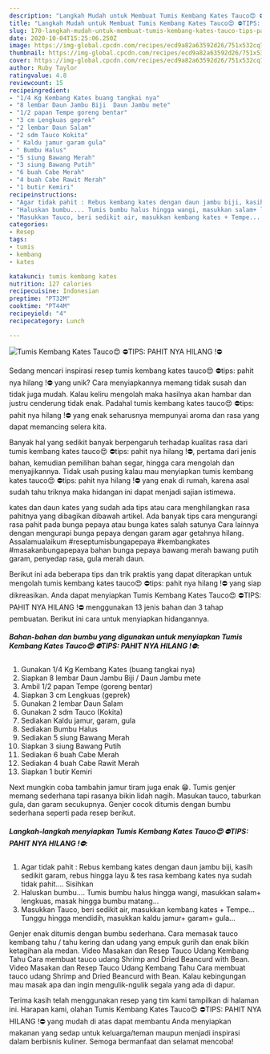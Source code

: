 ```yaml
---
description: "Langkah Mudah untuk Membuat Tumis Kembang Kates Tauco😍 ⛔TIPS: PAHIT NYA HILANG !⛔ Anti Gagal"
title: "Langkah Mudah untuk Membuat Tumis Kembang Kates Tauco😍 ⛔TIPS: PAHIT NYA HILANG !⛔ Anti Gagal"
slug: 170-langkah-mudah-untuk-membuat-tumis-kembang-kates-tauco-tips-pahit-nya-hilang-anti-gagal
date: 2020-10-04T15:25:06.250Z
image: https://img-global.cpcdn.com/recipes/ecd9a82a63592d26/751x532cq70/tumis-kembang-kates-tauco😍-⛔tips-pahit-nya-hilang-⛔-foto-resep-utama.jpg
thumbnail: https://img-global.cpcdn.com/recipes/ecd9a82a63592d26/751x532cq70/tumis-kembang-kates-tauco😍-⛔tips-pahit-nya-hilang-⛔-foto-resep-utama.jpg
cover: https://img-global.cpcdn.com/recipes/ecd9a82a63592d26/751x532cq70/tumis-kembang-kates-tauco😍-⛔tips-pahit-nya-hilang-⛔-foto-resep-utama.jpg
author: Ruby Taylor
ratingvalue: 4.8
reviewcount: 15
recipeingredient:
- "1/4 Kg Kembang Kates buang tangkai nya"
- "8 lembar Daun Jambu Biji  Daun Jambu mete"
- "1/2 papan Tempe goreng bentar"
- "3 cm Lengkuas geprek"
- "2 lembar Daun Salam"
- "2 sdm Tauco Kokita"
- " Kaldu jamur garam gula"
- " Bumbu Halus"
- "5 siung Bawang Merah"
- "3 siung Bawang Putih"
- "6 buah Cabe Merah"
- "4 buah Cabe Rawit Merah"
- "1 butir Kemiri"
recipeinstructions:
- "Agar tidak pahit : Rebus kembang kates dengan daun jambu biji, kasih sedikit garam, rebus hingga layu &amp; tes rasa kembang kates nya sudah tidak pahit.... Sisihkan"
- "Haluskan bumbu.... Tumis bumbu halus hingga wangi, masukkan salam+ lengkuas, masak hingga bumbu matang..."
- "Masukkan Tauco, beri sedikit air, masukkan kembang kates + Tempe... Tunggu hingga mendidih, masukkan kaldu jamur+ garam+ gula..."
categories:
- Resep
tags:
- tumis
- kembang
- kates

katakunci: tumis kembang kates 
nutrition: 127 calories
recipecuisine: Indonesian
preptime: "PT32M"
cooktime: "PT44M"
recipeyield: "4"
recipecategory: Lunch

---
```



![Tumis Kembang Kates Tauco😍 ⛔TIPS: PAHIT NYA HILANG !⛔](https://img-global.cpcdn.com/recipes/ecd9a82a63592d26/751x532cq70/tumis-kembang-kates-tauco😍-⛔tips-pahit-nya-hilang-⛔-foto-resep-utama.jpg)

Sedang mencari inspirasi resep tumis kembang kates tauco😍 ⛔tips: pahit nya hilang !⛔ yang unik? Cara menyiapkannya memang tidak susah dan tidak juga mudah. Kalau keliru mengolah maka hasilnya akan hambar dan justru cenderung tidak enak. Padahal tumis kembang kates tauco😍 ⛔tips: pahit nya hilang !⛔ yang enak seharusnya mempunyai aroma dan rasa yang dapat memancing selera kita.

Banyak hal yang sedikit banyak berpengaruh terhadap kualitas rasa dari tumis kembang kates tauco😍 ⛔tips: pahit nya hilang !⛔, pertama dari jenis bahan, kemudian pemilihan bahan segar, hingga cara mengolah dan menyajikannya. Tidak usah pusing kalau mau menyiapkan tumis kembang kates tauco😍 ⛔tips: pahit nya hilang !⛔ yang enak di rumah, karena asal sudah tahu triknya maka hidangan ini dapat menjadi sajian istimewa.

kates dan daun kates yang sudah ada tips atau cara menghilangkan rasa pahitnya yang dibagikan dibawah artikel. Ada banyak tips cara mengurangi rasa pahit pada bunga pepaya atau bunga kates salah satunya Cara lainnya dengan mengurapi bunga pepaya dengan garam agar getahnya hilang. Assalamualaikum #reseptumisbungapepaya #kembangkates #masakanbungapepaya bahan bunga pepaya bawang merah bawang putih garam, penyedap rasa, gula merah daun.


Berikut ini ada beberapa tips dan trik praktis yang dapat diterapkan untuk mengolah tumis kembang kates tauco😍 ⛔tips: pahit nya hilang !⛔ yang siap dikreasikan. Anda dapat menyiapkan Tumis Kembang Kates Tauco😍 ⛔TIPS: PAHIT NYA HILANG !⛔ menggunakan 13 jenis bahan dan 3 tahap pembuatan. Berikut ini cara untuk menyiapkan hidangannya.

<!--inarticleads1-->

##### Bahan-bahan dan bumbu yang digunakan untuk menyiapkan Tumis Kembang Kates Tauco😍 ⛔TIPS: PAHIT NYA HILANG !⛔:

1. Gunakan 1/4 Kg Kembang Kates (buang tangkai nya)
1. Siapkan 8 lembar Daun Jambu Biji / Daun Jambu mete
1. Ambil 1/2 papan Tempe (goreng bentar)
1. Siapkan 3 cm Lengkuas (geprek)
1. Gunakan 2 lembar Daun Salam
1. Gunakan 2 sdm Tauco (Kokita)
1. Sediakan  Kaldu jamur, garam, gula
1. Sediakan  Bumbu Halus
1. Sediakan 5 siung Bawang Merah
1. Siapkan 3 siung Bawang Putih
1. Sediakan 6 buah Cabe Merah
1. Sediakan 4 buah Cabe Rawit Merah
1. Siapkan 1 butir Kemiri


Next mungkin coba tambahin jamur tiram juga enak 😁. Tumis genjer memang sederhana tapi rasanya bikin lidah nagih. Masukan tauco, taburkan gula, dan garam secukupnya. Genjer cocok ditumis dengan bumbu sederhana seperti pada resep berikut. 

<!--inarticleads2-->

##### Langkah-langkah menyiapkan Tumis Kembang Kates Tauco😍 ⛔TIPS: PAHIT NYA HILANG !⛔:

1. Agar tidak pahit : Rebus kembang kates dengan daun jambu biji, kasih sedikit garam, rebus hingga layu &amp; tes rasa kembang kates nya sudah tidak pahit.... Sisihkan
1. Haluskan bumbu.... Tumis bumbu halus hingga wangi, masukkan salam+ lengkuas, masak hingga bumbu matang...
1. Masukkan Tauco, beri sedikit air, masukkan kembang kates + Tempe... Tunggu hingga mendidih, masukkan kaldu jamur+ garam+ gula...


Genjer enak ditumis dengan bumbu sederhana. Cara memasak tauco kembang tahu / tahu kering dan udang yang empuk gurih dan enak bikin ketagihan ala medan. Video Masakan dan Resep Tauco Udang Kembang Tahu Cara membuat tauco udang Shrimp and Dried Beancurd with Bean. Video Masakan dan Resep Tauco Udang Kembang Tahu Cara membuat tauco udang Shrimp and Dried Beancurd with Bean. Kalau kebingungan mau masak apa dan ingin mengulik-ngulik segala yang ada di dapur. 

Terima kasih telah menggunakan resep yang tim kami tampilkan di halaman ini. Harapan kami, olahan Tumis Kembang Kates Tauco😍 ⛔TIPS: PAHIT NYA HILANG !⛔ yang mudah di atas dapat membantu Anda menyiapkan makanan yang sedap untuk keluarga/teman maupun menjadi inspirasi dalam berbisnis kuliner. Semoga bermanfaat dan selamat mencoba!
